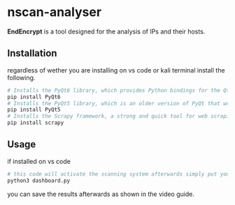 # nscan-analyser

**EndEncrypt** is a tool designed for the analysis of IPs and their hosts.

## Installation
regardless of wether you are installing on vs code or kali terminal install the following.
```bash
# Installs the PyQt6 library, which provides Python bindings for the Qt application framework.
pip install PyQt6
# Installs the PyQt5 library, which is an older version of PyQt that works with Python 3.   
pip install PyQt5
# Installs the Scrapy framework, a strong and quick tool for web scraping and crawling.
pip install scrapy
```
## Usage
if installed on vs code
```bash
# this code will activate the scanning system afterwards simply put your own or other ip for scanning.
python3 dashboard.py
```
you can save the results afterwards as shown in the video guide.

